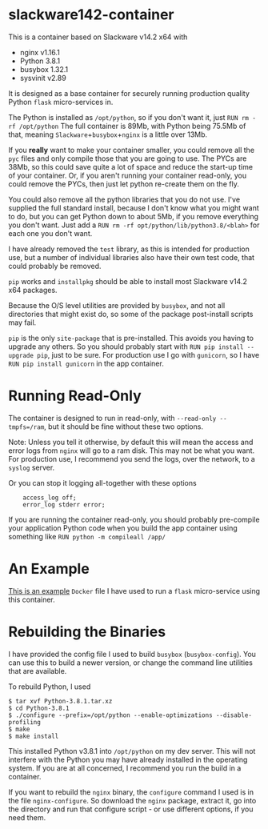 # slackware142-container

This is a container based on Slackware v14.2 x64 with

* nginx v1.16.1
* Python 3.8.1
* busybox 1.32.1
* sysvinit v2.89

It is designed as a base container for securely running production quality Python `flask` micro-services in.

The Python is installed as `/opt/python`, so if you don't want it, just `RUN rm -rf /opt/python` 
The full container is 89Mb, with Python being 75.5Mb of that, meaning `Slackware`+`busybox`+`nginx` is a little over 13Mb.

If you **really** want to make your container smaller, you could remove all the `pyc` files and only compile those that you are going
to use. The PYCs are 38Mb, so this could save quite a lot of space and reduce the start-up time of your container.
Or, if you aren't running your container read-only, you could remove the PYCs, then just let python re-create them on the fly.

You could also remove all the python libraries that you do not use. I've supplied the full standard install, because
I don't know what you might want to do, but you can get Python down to about 5Mb, if you remove everything you don't want. Just add a
`RUN rm -rf opt/python/lib/python3.8/<blah>` for each one you don't want.

I have already removed the `test` library, as this is intended for production use, but a number of
individual libraries also have their own test code, that could probably be removed.


`pip` works and `installpkg` should be able to install most Slackware v14.2 x64 packages.

Because the O/S level utilities are provided by `busybox`, and not all directories that might exist do,
so some of the package post-install scripts may fail.

`pip` is the only `site-package` that is pre-installed. This avoids you having to upgrade any others.
So you should probably start with `RUN pip install --upgrade pip`, just to be sure.
For production use I go with `gunicorn`, so I have `RUN pip install gunicorn` in the app container.



# Running Read-Only

The container is designed to run in read-only, with `--read-only --tmpfs=/ram`, but it should 
be fine without these two options.

Note: Unless you tell it otherwise, by default this will mean the access and error logs from `nginx` will go to a ram disk.
This may not be what you want. For production use, I recommend you send the logs, over the network, to a `syslog` server.

Or you can stop it logging all-together with these options
```
	access_log off;
	error_log stderr error;
```

If you are running the container read-only, you should probably pre-compile your application Python code when you build
the app container using something like `RUN python -m compileall /app/`


# An Example

[This is an example](https://github.com/james-stevens/dnsflsk/blob/master/Dockerfile)  `Docker` file I have used
to run a `flask` micro-service using this container.


# Rebuilding the Binaries

I have provided the config file I used to build `busybox` (`busybox-config`). You can use this to build a newer version, or change the command
line utilities that are available.


To rebuild Python, I used 
```
$ tar xvf Python-3.8.1.tar.xz
$ cd Python-3.8.1
$ ./configure --prefix=/opt/python --enable-optimizations --disable-profiling
$ make
$ make install
```

This installed Python v3.8.1 into `/opt/python` on my dev server. This will not interfere with the Python you may 
have already installed in the operating system. If you are at all concerned, I recommend you run the build in a container.


If you want to rebuild the `nginx` binary, the `configure` command I used is in the file `nginx-configure`.
So download the `nginx` package, extract it, go into the directory and run that configure script -
or use different options, if you need them.

